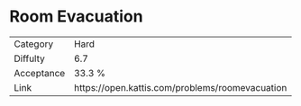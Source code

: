 # Room Evacuation

<table>
    <tr>
        <td>Category</td>
        <td>Hard</td>
    </tr>
    <tr>
        <td>Diffulty</td>
        <td>6.7</td>
    </tr>
    <tr>
        <td>Acceptance</td>
        <td>33.3 %</td>
    </tr>
    <tr>
        <td>Link</td>
        <td>https://open.kattis.com/problems/roomevacuation</td>
    </tr>
</table>